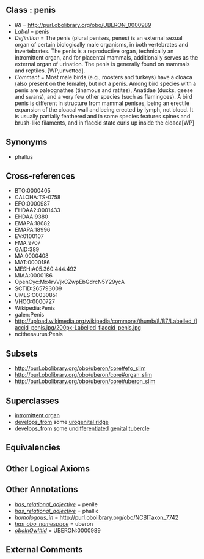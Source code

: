 
## Class : penis

 * *IRI* = http://purl.obolibrary.org/obo/UBERON_0000989
 * *Label* = penis
 * *Definition* = The penis (plural penises, penes) is an external sexual organ of certain biologically male organisms, in both vertebrates and invertebrates. The penis is a reproductive organ, technically an intromittent organ, and for placental mammals, additionally serves as the external organ of urination. The penis is generally found on mammals and reptiles. [WP,unvetted].
 * *Comment* = Most male birds (e.g., roosters and turkeys) have a cloaca (also present on the female), but not a penis. Among bird species with a penis are paleognathes (tinamous and ratites), Anatidae (ducks, geese and swans), and a very few other species (such as flamingoes). A bird penis is different in structure from mammal penises, being an erectile expansion of the cloacal wall and being erected by lymph, not blood. It is usually partially feathered and in some species features spines and brush-like filaments, and in flaccid state curls up inside the cloaca[WP]

## Synonyms

 * phallus

## Cross-references

 * BTO:0000405
 * CALOHA:TS-0758
 * EFO:0000987
 * EHDAA2:0001433
 * EHDAA:9380
 * EMAPA:18682
 * EMAPA:18996
 * EV:0100107
 * FMA:9707
 * GAID:389
 * MA:0000408
 * MAT:0000186
 * MESH:A05.360.444.492
 * MIAA:0000186
 * OpenCyc:Mx4rvVjkCZwpEbGdrcN5Y29ycA
 * SCTID:265793009
 * UMLS:C0030851
 * VHOG:0000727
 * Wikipedia:Penis
 * galen:Penis
 * http://upload.wikimedia.org/wikipedia/commons/thumb/8/87/Labelled_flaccid_penis.jpg/200px-Labelled_flaccid_penis.jpg
 * ncithesaurus:Penis

## Subsets

 * http://purl.obolibrary.org/obo/uberon/core#efo_slim
 * http://purl.obolibrary.org/obo/uberon/core#organ_slim
 * http://purl.obolibrary.org/obo/uberon/core#uberon_slim

## Superclasses

 * [intromittent organ](../../UBERON/11/UBERON_0008811.md)
 * [develops_from](../../RO/02/RO_0002202.md) some [urogenital ridge](../../UBERON/76/UBERON_0004876.md)
 * [develops_from](../../RO/02/RO_0002202.md) some [undifferentiated genital tubercle](../../UBERON/76/UBERON_0005876.md)

## Equivalencies


## Other Logical Axioms


## Other Annotations

 * *[has_relational_adjective](../../UBPROP/07/UBPROP_0000007.md)* = penile
 * *[has_relational_adjective](../../UBPROP/07/UBPROP_0000007.md)* = phallic
 * *[homologous_in](../../core#homologous/in/core#homologous_in.md)* = http://purl.obolibrary.org/obo/NCBITaxon_7742
 * *[has_obo_namespace](../../ce/oboInOwl#hasOBONamespace.md)* = uberon
 * *[oboInOwl#id](../../id/oboInOwl#id.md)* = UBERON:0000989

## External Comments


